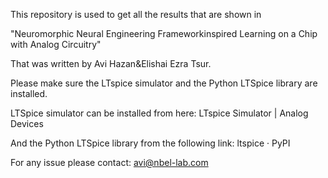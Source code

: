 This repository is used to get all the results that are shown in 

"Neuromorphic Neural Engineering Frameworkinspired Learning on a Chip with Analog Circuitry"

That was written by Avi Hazan&Elishai Ezra Tsur.

Please make sure the LTspice simulator and the Python LTSpice library are installed.

LTSpice simulator can be installed from here:
LTspice Simulator | Analog Devices

And the Python LTSpice library from the following link:
ltspice · PyPI

For any issue please contact:
avi@nbel-lab.com
